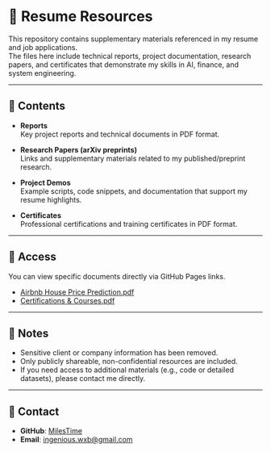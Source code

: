 # 📂 Resume Resources

This repository contains supplementary materials referenced in my resume and job applications.  
The files here include technical reports, project documentation, research papers, and certificates that demonstrate my skills in AI, finance, and system engineering.

---

## 🔹 Contents

- **Reports**  
  Key project reports and technical documents in PDF format.

- **Research Papers (arXiv preprints)**  
  Links and supplementary materials related to my published/preprint research.

- **Project Demos**  
  Example scripts, code snippets, and documentation that support my resume highlights.

- **Certificates**  
  Professional certifications and training certificates in PDF format.

---

## 🔹 Access

You can view specific documents directly via GitHub Pages links.

- [Airbnb House Price Prediction.pdf](Airbnb%20House%20Price%20Prediction.pdf)
- [Certifications & Courses.pdf](Certifications%20%26%20Courses.pdf)

---

## 🔹 Notes

- Sensitive client or company information has been removed.  
- Only publicly shareable, non-confidential resources are included.  
- If you need access to additional materials (e.g., code or detailed datasets), please contact me directly.  

---

## 🔹 Contact

- **GitHub**: [MilesTime](https://github.com/MilesTime)  
- **Email**: ingenious.wxb@gmail.com



